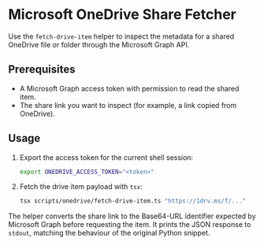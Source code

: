 # Microsoft OneDrive Share Fetcher

Use the `fetch-drive-item` helper to inspect the metadata for a shared OneDrive
file or folder through the Microsoft Graph API.

## Prerequisites

- A Microsoft Graph access token with permission to read the shared item.
- The share link you want to inspect (for example, a link copied from OneDrive).

## Usage

1. Export the access token for the current shell session:

   ```bash
   export ONEDRIVE_ACCESS_TOKEN="<token>"
   ```

2. Fetch the drive item payload with `tsx`:

   ```bash
   tsx scripts/onedrive/fetch-drive-item.ts "https://1drv.ms/f/..."
   ```

The helper converts the share link to the Base64-URL identifier expected by
Microsoft Graph before requesting the item. It prints the JSON response to
`stdout`, matching the behaviour of the original Python snippet.
